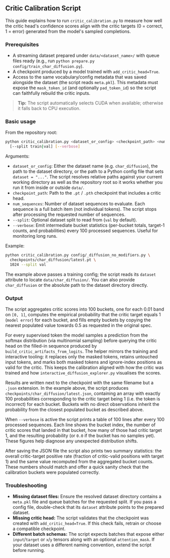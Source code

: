 ## Critic Calibration Script

This guide explains how to run `critic_calibration.py` to measure how well the critic
head's confidence scores align with the critic targets (0 = correct, 1 = error)
generated from the model's sampled completions.

### Prerequisites
- A streaming dataset prepared under `data/<dataset_name>/` with queue files
  ready (e.g., run `python prepare.py config/train_char_diffusion.py`).
- A checkpoint produced by a model trained with `add_critic_head=True`.
- Access to the same vocabulary/config metadata that was saved alongside the
  dataset (the script reads `meta.pkl`). This metadata must expose the
  `mask_token_id` (and optionally `pad_token_id`) so the script can faithfully
  rebuild the critic inputs.

> **Tip:** The script automatically selects CUDA when available; otherwise it
> falls back to CPU execution.

### Basic usage
From the repository root:

```bash
python critic_calibration.py <dataset_or_config> <checkpoint_path> <num_sequences> \
  [--split train|val] [--verbose]
```

Arguments:
- `dataset_or_config`: Either the dataset name (e.g. `char_diffusion`), the
  path to the dataset directory, or the path to a Python config file that sets
  `dataset = "..."`. The script resolves relative paths against your current
  working directory as well as the repository root so it works whether you run
  it from inside or outside `data/`.
- `checkpoint_path`: Path to the `.pt` / `.pth` checkpoint that includes a critic
  head.
- `num_sequences`: Number of dataset sequences to evaluate. Each sequence is a
  full batch item (not individual tokens). The script stops after processing the
  requested number of sequences.
- `--split`: Optional dataset split to read from (`val` by default).
- `--verbose`: Emit intermediate bucket statistics (per-bucket totals, target-1
  counts, and probabilities) every 100 processed sequences. Useful for
  monitoring long runs.

Example:

```bash
python critic_calibration.py config/_diffusion_no_modifiers.py \
  checkpoints/char_diffusion/latest.pt \
  1024 --split val
```

The example above passes a training config; the script reads its `dataset`
attribute to locate `data/char_diffusion/`. You can also provide
`char_diffusion` or the absolute path to the dataset directory directly.

### Output
The script aggregates critic scores into 100 buckets, one for each 0.01 band on
`[0, 1]`, computes the empirical probability that the critic target equals 1
(`model error`) for each bucket, and fills empty buckets by copying the nearest
populated value towards 0.5 as requested in the original spec.

For every supervised token the model samples a prediction from the softmax
distribution (via multinomial sampling) before querying the critic head on the
filled-in sequence produced by
`build_critic_artifacts_from_logits`. The helper mirrors the training and
interactive tooling: it replaces only the masked tokens, retains untouched input
tokens, and marks both masked tokens and ignore-index positions as valid for the
critic. This keeps the calibration aligned with how the critic was trained and
how `interactive_diffusion_explorer.py` visualises the scores.

Results are written next to the checkpoint with the same filename but a `.json`
extension. In the example above, the script produces
`checkpoints/char_diffusion/latest.json`, containing an array with exactly 100
probabilities corresponding to the critic target being 1 (i.e. the token is
incorrect) for each bucket. Buckets with no direct observations inherit the
probability from the closest populated bucket as described above.

When `--verbose` is active the script prints a table of 100 lines after every
100 processed sequences. Each line shows the bucket index, the number of critic
scores that landed in that bucket, how many of those had critic target 1, and
the resulting probability (or `0.0` if the bucket has no samples yet). These
figures help diagnose any unexpected distribution shifts.

After saving the JSON file the script also prints two summary statistics: the
overall critic-target positive rate (fraction of critic-valid positions with
target 1) and the same value recomputed from the aggregated bucket counts.
These numbers should match and offer a quick sanity check that the calibration
buckets were populated correctly.

### Troubleshooting
- **Missing dataset files:** Ensure the resolved dataset directory contains a
  `meta.pkl` file and queue batches for the requested split. If you pass a
  config file, double-check that its `dataset` attribute points to the prepared
  dataset.
- **Missing critic head:** The script validates that the checkpoint was created
  with `add_critic_head=True`. If this check fails, retrain or choose a
  compatible checkpoint.
- **Different batch schemas:** The script expects batches that expose either
  `input`/`target` or `x`/`y` tensors along with an optional `attention_mask`.
  If your dataset uses a different naming convention, extend the script before
  running.
